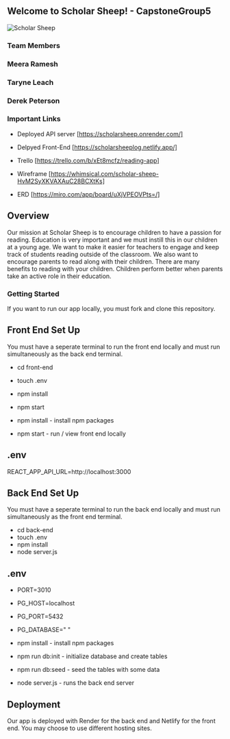 ## Welcome to Scholar Sheep! - CapstoneGroup5


![Scholar Sheep](asset/img/ScholarSheep.png)

### Team Members
### Meera Ramesh
### Taryne Leach
### Derek Peterson
### Important Links

- Deployed API server [https://scholarsheep.onrender.com/]
- Delpyed Front-End [https://scholarsheeplog.netlify.app/]

- Trello [https://trello.com/b/xEt8mcfz/reading-app]
- Wireframe [https://whimsical.com/scholar-sheep-HvM2SyXKVAXAuC28BCXtKs]
- ERD [https://miro.com/app/board/uXjVPEOVPts=/]


## Overview

Our mission at Scholar Sheep is to encourage children to have a passion for reading. Education is very important and we must instill this in our children at a young age. We want to make it easier for teachers to engage and keep track of students reading outside of the classroom. We also want to encourage parents to read along with their children. There are many benefits to reading with your children. Children perform better when parents take an active role in their education.

### Getting Started

If you want to run our app locally, you must fork and clone this repository.

## Front End Set Up

You must have a seperate terminal to run the front end locally and must run simultaneously as the back end terminal.

- cd front-end
- touch .env
- npm install
- npm start

- npm install - install npm packages
- npm start - run / view front end locally

## .env

REACT_APP_API_URL=http://localhost:3000

## Back End Set Up

You must have a seperate terminal to run the back end locally and must run simultaneously as the front end terminal.

- cd back-end
- touch .env
- npm install
- node server.js

## .env

- PORT=3010
- PG_HOST=localhost
- PG_PORT=5432
- PG_DATABASE=" "

- npm install - install npm packages
- npm run db:init - initialize database and create tables
- npm run db:seed - seed the tables with some data
- node server.js - runs the back end server

## Deployment

Our app is deployed with Render for the back end and Netlify for the front end. You may choose to use different hosting sites.

